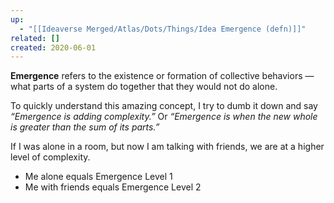 ```yaml
---
up:
  - "[[Ideaverse Merged/Atlas/Dots/Things/Idea Emergence (defn)]]"
related: []
created: 2020-06-01
---
```

 **Emergence** refers to the existence or formation of collective behaviors — what parts of a system do together that they would not do alone. 

To quickly understand this amazing concept, I try to dumb it down and say *“Emergence is adding complexity.”* Or *“Emergence is when the new whole is greater than the sum of its parts.”*

If I was alone in a room, but now I am talking with friends, we are at a higher level of complexity.

-   Me alone equals Emergence Level 1
-   Me with friends equals Emergence Level 2
